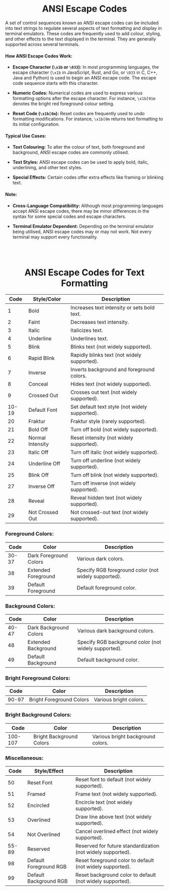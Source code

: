 <h1 align="center">ANSI Escape Codes</h1>

A set of control sequences known as ANSI escape codes can be included into text strings to regulate several aspects of text formatting and display in terminal emulators. These codes are frequently used to add colour, styling, and other effects to the text displayed in the terminal. They are generally supported across several terminals.

#### How ANSI Escape Codes Work:

- **Escape Character (`\x1b` or `\033`):** In most programming languages, the escape character (`\x1b` in JavaScript, Rust, and Go, or `\033` in C, C++, Java and Python) is used to begin an ANSI escape code. The escape code sequence starts with this character.


- **Numeric Codes:** Numerical codes are used to express various formatting options after the escape character. For instance, `\x1b[91m` denotes the bright red foreground colour setting.

- **Reset Code (`\x1b[0m`):** Reset codes are frequently used to undo formatting modifications. For instance, `\x1b[0m` returns text formatting to its initial configuration.


#### Typical Use Cases:

- **Text Colouring:** To alter the colour of text, both foreground and background, ANSI escape codes are commonly utilised.

- **Text Styles:** ANSI escape codes can be used to apply bold, italic, underlining, and other text styles.

- **Special Effects:** Certain codes offer extra effects like framing or blinking text.


#### Note:

- **Cross-Language Compatibility:** Although most programming languages accept ANSI escape codes, there may be minor differences in the syntax for some special codes and escape characters.

- **Terminal Emulator Dependent:** Depending on the terminal emulator being utilised, ANSI escape codes may or may not work. Not every terminal may support every functionality.

<br><br>
<h1 align="center">ANSI Escape Codes for Text Formatting</h1>

| Code | Style/Color | Description |
|------|-------------|-------------|
| 1    | Bold        | Increases text intensity or sets bold text. |
| 2    | Faint       | Decreases text intensity. |
| 3    | Italic      | Italicizes text. |
| 4    | Underline   | Underlines text. |
| 5    | Blink       | Blinks text (not widely supported). |
| 6    | Rapid Blink | Rapidly blinks text (not widely supported). |
| 7    | Inverse     | Inverts background and foreground colors. |
| 8    | Conceal     | Hides text (not widely supported). |
| 9    | Crossed Out | Crosses out text (not widely supported). |
| 10-19| Default Font | Set default text style (not widely supported). |
| 20   | Fraktur     | Fraktur style (rarely supported). |
| 21   | Bold Off    | Turn off bold (not widely supported). |
| 22   | Normal Intensity | Reset intensity (not widely supported). |
| 23   | Italic Off  | Turn off italic (not widely supported). |
| 24   | Underline Off | Turn off underline (not widely supported). |
| 25   | Blink Off   | Turn off blink (not widely supported). |
| 27   | Inverse Off | Turn off inverse (not widely supported). |
| 28   | Reveal      | Reveal hidden text (not widely supported). |
| 29   | Not Crossed Out | Not crossed-out text (not widely supported). |

### Foreground Colors:
| Code | Color       | Description |
|------|-------------|-------------|
| 30-37| Dark Foreground Colors | Various dark colors. |
| 38   | Extended Foreground | Specify RGB foreground color (not widely supported). |
| 39   | Default Foreground | Default foreground color. |

### Background Colors:
| Code | Color       | Description |
|------|-------------|-------------|
| 40-47| Dark Background Colors | Various dark background colors. |
| 48   | Extended Background | Specify RGB background color (not widely supported). |
| 49   | Default Background | Default background color. |

### Bright Foreground Colors:
| Code | Color       | Description |
|------|-------------|-------------|
| 90-97| Bright Foreground Colors | Various bright colors. |

### Bright Background Colors:
| Code | Color       | Description |
|------|-------------|-------------|
| 100-107| Bright Background Colors | Various bright background colors. |

### Miscellaneous:
| Code | Style/Effect | Description |
|------|--------------|-------------|
| 50   | Reset Font   | Reset font to default (not widely supported). |
| 51   | Framed       | Frame text (not widely supported). |
| 52   | Encircled    | Encircle text (not widely supported). |
| 53   | Overlined    | Draw line above text (not widely supported). |
| 54   | Not Overlined| Cancel overlined effect (not widely supported). |
| 55-89| Reserved     | Reserved for future standardization (not widely supported). |
| 98   | Default Foreground RGB | Reset foreground color to default (not widely supported). |
| 99   | Default Background RGB | Reset background color to default (not widely supported). |
